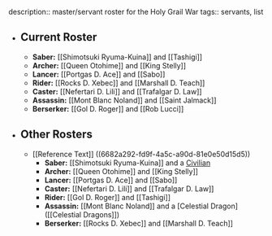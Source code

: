 description:: master/servant roster for the Holy Grail War
tags:: servants, list

- ## Current Roster
	- **Saber:** [[Shimotsuki Ryuma-Kuina]] and [[Tashigi]]
	- **Archer:** [[Queen Otohime]] and [[King Stelly]]
	- **Lancer:** [[Portgas D. Ace]] and [[Sabo]]
	- **Rider:** [[Rocks D. Xebec]] and [[Marshall D. Teach]]
	- **Caster:** [[Nefertari D. Lili]] and [[Trafalgar D. Law]]
	- **Assassin:** [[Mont Blanc Noland]] and [[Saint Jalmack]]
	- **Berserker:** [[Gol D. Roger]] and [[Rob Lucci]]
- ## Other Rosters
	- [[Reference Text]] ((6682a292-fd9f-4a5c-a90d-81e0e50d15d5))
		- **Saber:** [[Shimotsuki Ryuma-Kuina]] and a [Civilian]([[Civilians]])
		- **Archer:** [[Queen Otohime]] and [[King Stelly]]
		- **Lancer:** [[Portgas D. Ace]] and [[Sabo]]
		- **Caster:** [[Nefertari D. Lili]] and [[Trafalgar D. Law]]
		- **Rider:** [[Gol D. Roger]] and [[Tashigi]]
		- **Assassin:** [[Mont Blanc Noland]] and a [Celestial Dragon]([[Celestial Dragons]])
		- **Berserker:** [[Rocks D. Xebec]] and [[Marshall D. Teach]]